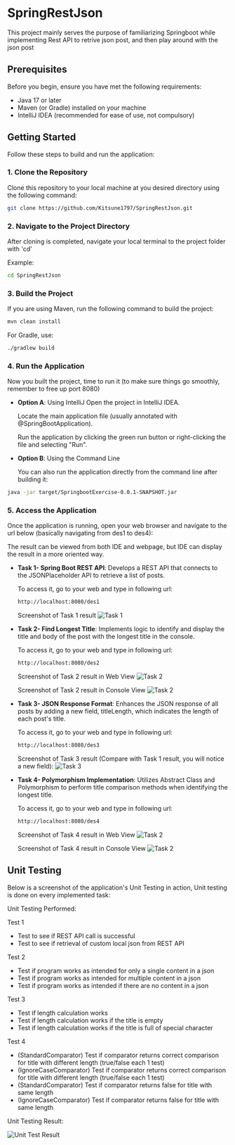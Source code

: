 # SpringRestJson

This project mainly serves the purpose of familiarizing Springboot while implementing Rest API to retrive json post, and then play around with the json post

## Prerequisites

Before you begin, ensure you have met the following requirements:

- Java 17 or later
- Maven (or Gradle) installed on your machine
- IntelliJ IDEA (recommended for ease of use, not compulsory)

## Getting Started

Follow these steps to build and run the application:

### 1. Clone the Repository

Clone this repository to your local machine at you desired directory using the following command:

```bash
git clone https://github.com/Kitsune1797/SpringRestJson.git
```

### 2. Navigate to the Project Directory
After cloning is completed, navigate your local terminal to the project folder with 'cd'

Example:
```bash
cd SpringRestJson
```

### 3. Build the Project
If you are using Maven, run the following command to build the project:

```bash
mvn clean install
```

For Gradle, use:
```bash
./gradlew build
```

### 4. Run the Application
Now you built the project, time to run it (to make sure things go smoothly, remember to free up port 8080)

- **Option A**: Using IntelliJ
  Open the project in IntelliJ IDEA.

  Locate the main application file (usually annotated with @SpringBootApplication).

  Run the application by clicking the green run button or right-clicking the file and selecting "Run".


- **Option B**: Using the Command Line
  
  You can also run the application directly from the command line after building it:
```bash
java -jar target/SpringbootExercise-0.0.1-SNAPSHOT.jar
```
### 5. Access the Application
Once the application is running, open your web browser and navigate to the url below (basically navigating from des1 to des4):

The result can be viewed from both IDE and webpage, but IDE can display the result in a more oriented way.

- **Task 1- Spring Boot REST API**: Develops a REST API that connects to the JSONPlaceholder API to retrieve a list of posts.
  
  To access it, go to your web and type in following url:
  ```bash
  http://localhost:8080/des1
  ```
  Screenshot of Task 1 result
  ![Task 1](Images/Task1.png)


- **Task 2- Find Longest Title**: Implements logic to identify and display the title and body of the post with the longest title in the console.
  
  To access it, go to your web and type in following url:
  ```bash
  http://localhost:8080/des2
  ```
  Screenshot of Task 2 result in Web View
  ![Task 2](Images/Task2-WebView.png)
  
  Screenshot of Task 2 result in Console View
  ![Task 2](Images/Task2-ConsoleView.png)


- **Task 3- JSON Response Format**: Enhances the JSON response of all posts by adding a new field, titleLength, which indicates the length of each post's title.
  
  To access it, go to your web and type in following url:
  ```bash
  http://localhost:8080/des3
  ```
  Screenshot of Task 3 result (Compare with Task 1 result, you will notice a new field):
  ![Task 3](Images/Task3.png)

- **Task 4- Polymorphism Implementation**: Utilizes Abstract Class and Polymorphism to perform title comparison methods when identifying the longest title.
  
  To access it, go to your web and type in following url:
  ```bash
  http://localhost:8080/des4
  ```
  Screenshot of Task 4 result in Web View
  ![Task 2](Images/Task4-WebView.png)
  
  Screenshot of Task 4 result in Console View
  ![Task 2](Images/Task4-ConsoleView.png)

## Unit Testing
Below is a screenshot of the application's Unit Testing in action, Unit testing is done on every implemented task:

Unit Testing Performed:

Test 1
- Test to see if REST API call is successful
- Test to see if retrieval of custom local json from REST API

Test 2
- Test if program works as intended for only a single content in a json
- Test if program works as intended for multiple content in a json
- Test if program works as intended if there are no content in a json

Test 3
- Test if length calculation works
- Test if length calculation works if the title is empty
- Test if length calculation works if the title is full of special character

Test 4
- (StandardComparator) Test if comparator returns correct comparison for title with different length (true/false each 1 test)
- (IgnoreCaseComparator) Test if comparator returns correct comparison for title with different length (true/false each 1 test)
- (StandardComparator) Test if comparator returns false for title with same length
- (IgnoreCaseComparator) Test if comparator returns false for title with same length

Unit Testing Result:

![Unit Test Result](Images/UnitTesting.png)
